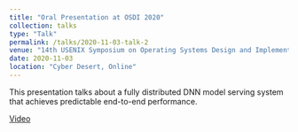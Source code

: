 ```yaml
---
title: "Oral Presentation at OSDI 2020"
collection: talks
type: "Talk"
permalink: /talks/2020-11-03-talk-2
venue: "14th USENIX Symposium on Operating Systems Design and Implementation (OSDI '20)"
date: 2020-11-03
location: "Cyber Desert, Online"
---
```


This presentation talks about a fully distributed DNN model serving system that achieves predictable end-to-end performance.

[Video](https://www.usenix.org/conference/osdi20/presentation/gujarati)
